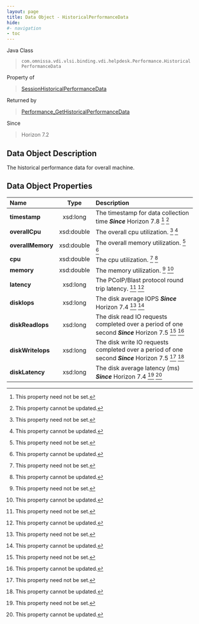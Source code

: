 ```yaml
---
layout: page
title: Data Object - HistoricalPerformanceData
hide:
#- navigation
- toc
---
```






Java Class
> `com.omnissa.vdi.vlsi.binding.vdi.helpdesk.Performance.HistoricalPerformanceData`

Property of
> [SessionHistoricalPerformanceData](vdi.helpdesk.Performance.SessionHistoricalPerformanceData.md#field_detail)

Returned by
> [Performance_GetHistoricalPerformanceData](vdi.helpdesk.Performance.md#getHistoricalPerformanceData)

Since
> Horizon 7.2


## Data Object Description

The historical performance data for overall machine.

## Data Object Properties

 Name | Type | Description
:---|:---:|:---
**timestamp**|  xsd:long|  The timestamp for data collection time  **_Since_** Horizon 7.8 [^1] [^2]
**overallCpu**|  xsd:double|  The overall cpu utilization. [^1] [^2]
**overallMemory**|  xsd:double|  The overall memory utilization. [^1] [^2]
**cpu**|  xsd:double|  The cpu utilization. [^1] [^2]
**memory**|  xsd:double|  The memory utilization. [^1] [^2]
**latency**|  xsd:long|  The PCoIP/Blast protocol round trip latency. [^1] [^2]
**diskIops**|  xsd:long|  The disk average IOPS  **_Since_** Horizon 7.4 [^1] [^2]
**diskReadIops**|  xsd:long|  The disk read IO requests completed over a period of one second  **_Since_** Horizon 7.5 [^1] [^2]
**diskWriteIops**|  xsd:long|  The disk write IO requests completed over a period of one second  **_Since_** Horizon 7.5 [^1] [^2]
**diskLatency**|  xsd:long|  The disk average latency (ms)  **_Since_** Horizon 7.4 [^1] [^2]
 


 


[^1]: This property need not be set.
[^2]: This property cannot be updated.